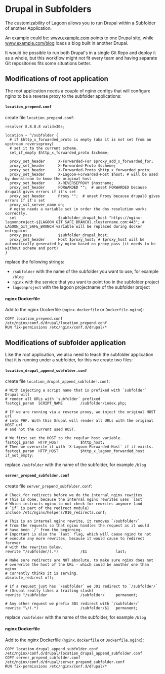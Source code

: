 # Drupal in Subfolders

The customizability of Lagoon allows you to run Drupal within a Subfolder of another Application.

An example could be: www.example.com points to one Drupal site, while www.example.com/blog loads a blog built in another Drupal.

It would be possible to run both Drupal's in a single Git Repo and deploy it as a whole, but this workflow might not fit every team and having separate Git repositories fits some situations better.

## Modifications of root application

The root application needs a couple of nginx configs that will configure nginx to be a reverse proxy to the subfolder applications:

#### `location_prepend.conf`

create file `location_prepend.conf`:
```
resolver 8.8.8.8 valid=30s;

location ~ ^/subfolder {
  # if $http_x_forwarded_proto is empty (aka it is not set from an upstream reverseproxy)
  # set it to the current scheme.
  set_if_empty $http_x_forwarded_proto $scheme;

  proxy_set_header      X-Forwarded-For $proxy_add_x_forwarded_for;
  proxy_set_header      X-Forwarded-Proto $scheme;
  proxy_set_header      X-Forwarded-Proto $http_x_forwarded_proto;
  proxy_set_header      X-Lagoon-Forwarded-Host $host; # will be used by downstream to know the original host
  proxy_set_header      X-REVERSEPROXY $hostname;
  proxy_set_header      FORWARDED "";  # unset FORWARDED because drupal8 gives errors if it's set
  proxy_set_header      Proxy "";  # unset Proxy because drupal8 gives errors if it's set
  proxy_ssl_server_name on;
  # nginx needs a variable set in order the dns resolution works correctly.
  set                   $subfolder_drupal_host "https://nginx-lagoonproject-${LAGOON_GIT_SAFE_BRANCH}.clustername.com:443"; # LAGOON_GIT_SAFE_BRANCH variable will be replaced during docker entrypoint
  proxy_pass            $subfolder_drupal_host;
  proxy_set_header      Host $proxy_host; # $proxy_host will be automatically generated by nginx based on proxy_pass (it needs to be without scheme and port)
}
```
replace the following strings:
- `/subfolder` with the name of the subfolder you want to use, for example `/blog`
- `nginx` with the service that you want to point too in the subfolder project
- `lagoonproject` with the lagoon projectname of the subfolder project

#### nginx Dockerfile

Add to the nginx Dockerfile (`nginx.dockerfile` or `Dockerfile.nginx`):

```
COPY location_prepend.conf /etc/nginx/conf.d/drupal/location_prepend.conf
RUN fix-permissions /etc/nginx/conf.d/drupal/*
```

## Modifications of subfolder application

Like the root application, we also need to teach the subfolder application that it is running under a subfolder, for this we create two files:

#### `location_drupal_append_subfolder.conf`

create file `location_drupal_append_subfolder.conf`:
```
# With injecting a script name that is prefixed with `subfolder` Drupal will
# render all URLs with `subfolder` prefixed
fastcgi_param  SCRIPT_NAME        /subfolder/index.php;

# If we are running via a reverse proxy, we inject the original HOST url
# into PHP. With this Drupal will render all URLs with the original HOST url
# and not the current used HOST.

# We first set the HOST to the regular host variable.
fastcgi_param  HTTP_HOST          $http_host;
# Then we overwrite it with `X-Lagoon-Forwarded-Host` if it exists.
fastcgi_param  HTTP_HOST          $http_x_lagoon_forwarded_host if_not_empty;
```

replace `/subfolder` with the name of the subfolder, for example `/blog`

#### `server_prepend_subfolder.conf`

create file `server_prepend_subfolder.conf`:
```
# Check for redirects before we do the internal nginx rewrites
# This is done, because the internal nginx rewrites uses `last`
# Which instructs nginx to not check for rewrites anymore (and
# `if` is part of the redirect module)
include /etc/nginx/helpers/010_redirects.conf;

# This is an internal nginx rewrite, it removes `/subfolder/`
# from the requests so that nginx handles the request as it would
# have been `/` from the beginning.
# Important is also the `last` flag, which will cause ngind to not
# execute any more rewrites, because it would cause to redirect forever
# with the rewrites below.
rewrite ^/subfolder/(.*)          /$1             last;

# Make sure redirects are NOT absolute, to make sure nginx does not
# overwrite the host of the URL - which could be another one than nginx
# currently thinks it is serving.
absolute_redirect off;

# If a request just has `/subfolder` we 301 redirect to `/subfolder/`
# (Drupal really likes a trailing slash)
rewrite ^/subfolder               /subfolder/     permanent;

# Any other request we prefix 301 redirect with `/subfolder/`
rewrite ^\/(.*)                   /subfolder/$1   permanent;
```

replace `/subfolder` with the name of the subfolder, for example `/blog`

#### nginx Dockerfile

Add to the nginx Dockerfile (`nginx.dockerfile` or `Dockerfile.nginx`):
```
COPY location_drupal_append_subfolder.conf /etc/nginx/conf.d/drupal/location_drupal_append_subfolder.conf
COPY server_prepend_subfolder.conf /etc/nginx/conf.d/drupal/server_prepend_subfolder.conf
RUN fix-permissions /etc/nginx/conf.d/drupal/*
```

